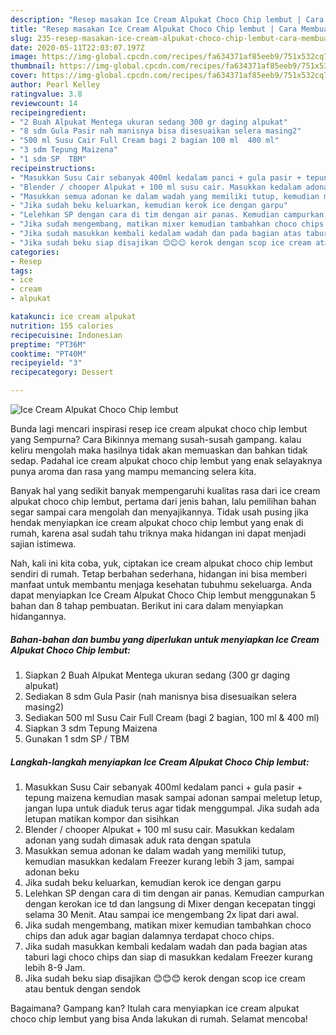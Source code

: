 ```yaml
---
description: "Resep masakan Ice Cream Alpukat Choco Chip lembut | Cara Membuat Ice Cream Alpukat Choco Chip lembut Yang Enak Dan Mudah"
title: "Resep masakan Ice Cream Alpukat Choco Chip lembut | Cara Membuat Ice Cream Alpukat Choco Chip lembut Yang Enak Dan Mudah"
slug: 235-resep-masakan-ice-cream-alpukat-choco-chip-lembut-cara-membuat-ice-cream-alpukat-choco-chip-lembut-yang-enak-dan-mudah
date: 2020-05-11T22:03:07.197Z
image: https://img-global.cpcdn.com/recipes/fa634371af85eeb9/751x532cq70/ice-cream-alpukat-choco-chip-lembut-foto-resep-utama.jpg
thumbnail: https://img-global.cpcdn.com/recipes/fa634371af85eeb9/751x532cq70/ice-cream-alpukat-choco-chip-lembut-foto-resep-utama.jpg
cover: https://img-global.cpcdn.com/recipes/fa634371af85eeb9/751x532cq70/ice-cream-alpukat-choco-chip-lembut-foto-resep-utama.jpg
author: Pearl Kelley
ratingvalue: 3.8
reviewcount: 14
recipeingredient:
- "2 Buah Alpukat Mentega ukuran sedang 300 gr daging alpukat"
- "8 sdm Gula Pasir nah manisnya bisa disesuaikan selera masing2"
- "500 ml Susu Cair Full Cream bagi 2 bagian 100 ml  400 ml"
- "3 sdm Tepung Maizena"
- "1 sdm SP  TBM"
recipeinstructions:
- "Masukkan Susu Cair sebanyak 400ml kedalam panci + gula pasir + tepung maizena kemudian masak sampai adonan sampai meletup letup, jangan lupa untuk diaduk terus agar tidak menggumpal. Jika sudah ada letupan matikan kompor dan sisihkan"
- "Blender / chooper Alpukat + 100 ml susu cair. Masukkan kedalam adonan yang sudah dimasak aduk rata dengan spatula"
- "Masukkan semua adonan ke dalam wadah yang memiliki tutup, kemudian masukkan kedalam Freezer kurang lebih 3 jam, sampai adonan beku"
- "Jika sudah beku keluarkan, kemudian kerok ice dengan garpu"
- "Lelehkan SP dengan cara di tim dengan air panas. Kemudian campurkan dengan kerokan ice td dan langsung di Mixer dengan kecepatan tinggi selama 30 Menit. Atau sampai ice mengembang 2x lipat dari awal."
- "Jika sudah mengembang, matikan mixer kemudian tambahkan choco chips dan aduk agar bagian dalamnya terdapat choco chips."
- "Jika sudah masukkan kembali kedalam wadah dan pada bagian atas taburi lagi choco chips dan siap di masukkan kedalam Freezer kurang lebih 8-9 Jam."
- "Jika sudah beku siap disajikan 😊😊😊 kerok dengan scop ice cream atau bentuk dengan sendok"
categories:
- Resep
tags:
- ice
- cream
- alpukat

katakunci: ice cream alpukat 
nutrition: 155 calories
recipecuisine: Indonesian
preptime: "PT36M"
cooktime: "PT40M"
recipeyield: "3"
recipecategory: Dessert

---
```



![Ice Cream Alpukat Choco Chip lembut](https://img-global.cpcdn.com/recipes/fa634371af85eeb9/751x532cq70/ice-cream-alpukat-choco-chip-lembut-foto-resep-utama.jpg)

Bunda lagi mencari inspirasi resep ice cream alpukat choco chip lembut yang Sempurna? Cara Bikinnya memang susah-susah gampang. kalau keliru mengolah maka hasilnya tidak akan memuaskan dan bahkan tidak sedap. Padahal ice cream alpukat choco chip lembut yang enak selayaknya punya aroma dan rasa yang mampu memancing selera kita.



Banyak hal yang sedikit banyak mempengaruhi kualitas rasa dari ice cream alpukat choco chip lembut, pertama dari jenis bahan, lalu pemilihan bahan segar sampai cara mengolah dan menyajikannya. Tidak usah pusing jika hendak menyiapkan ice cream alpukat choco chip lembut yang enak di rumah, karena asal sudah tahu triknya maka hidangan ini dapat menjadi sajian istimewa.


Nah, kali ini kita coba, yuk, ciptakan ice cream alpukat choco chip lembut sendiri di rumah. Tetap berbahan sederhana, hidangan ini bisa memberi manfaat untuk membantu menjaga kesehatan tubuhmu sekeluarga. Anda dapat menyiapkan Ice Cream Alpukat Choco Chip lembut menggunakan 5 bahan dan 8 tahap pembuatan. Berikut ini cara dalam menyiapkan hidangannya.

<!--inarticleads1-->

##### Bahan-bahan dan bumbu yang diperlukan untuk menyiapkan Ice Cream Alpukat Choco Chip lembut:

1. Siapkan 2 Buah Alpukat Mentega ukuran sedang (300 gr daging alpukat)
1. Sediakan 8 sdm Gula Pasir (nah manisnya bisa disesuaikan selera masing2)
1. Sediakan 500 ml Susu Cair Full Cream (bagi 2 bagian, 100 ml &amp; 400 ml)
1. Siapkan 3 sdm Tepung Maizena
1. Gunakan 1 sdm SP / TBM




<!--inarticleads2-->

##### Langkah-langkah menyiapkan Ice Cream Alpukat Choco Chip lembut:

1. Masukkan Susu Cair sebanyak 400ml kedalam panci + gula pasir + tepung maizena kemudian masak sampai adonan sampai meletup letup, jangan lupa untuk diaduk terus agar tidak menggumpal. Jika sudah ada letupan matikan kompor dan sisihkan
1. Blender / chooper Alpukat + 100 ml susu cair. Masukkan kedalam adonan yang sudah dimasak aduk rata dengan spatula
1. Masukkan semua adonan ke dalam wadah yang memiliki tutup, kemudian masukkan kedalam Freezer kurang lebih 3 jam, sampai adonan beku
1. Jika sudah beku keluarkan, kemudian kerok ice dengan garpu
1. Lelehkan SP dengan cara di tim dengan air panas. Kemudian campurkan dengan kerokan ice td dan langsung di Mixer dengan kecepatan tinggi selama 30 Menit. Atau sampai ice mengembang 2x lipat dari awal.
1. Jika sudah mengembang, matikan mixer kemudian tambahkan choco chips dan aduk agar bagian dalamnya terdapat choco chips.
1. Jika sudah masukkan kembali kedalam wadah dan pada bagian atas taburi lagi choco chips dan siap di masukkan kedalam Freezer kurang lebih 8-9 Jam.
1. Jika sudah beku siap disajikan 😊😊😊 kerok dengan scop ice cream atau bentuk dengan sendok




Bagaimana? Gampang kan? Itulah cara menyiapkan ice cream alpukat choco chip lembut yang bisa Anda lakukan di rumah. Selamat mencoba!
